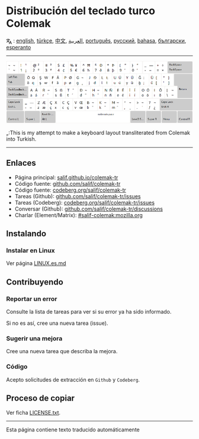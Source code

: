 # Distribución del teclado turco Colemak

<span><svg xmlns="http://www.w3.org/2000/svg" width="15" height="15" fill="none"
style="vertical-align: sub;" viewBox="0 0 24 24" stroke="currentColor"
stroke-width="2" stroke-linecap="round" stroke-linejoin="round"><path
class="st0" d="M2,16c0.1,0,8-5,9-7c0.6-1.3,1-5,1-5h3H1h7V1" /><line
class="st0" x1="4" y1="8" x2="12" y2="16" /><polygon class="st0"
points="15,19 21,19 23,23 18,11 13,23 " /></svg> : [english](README.md), [türkçe](README.tr.md), [中文](README.zh-CN.md), [العربية](README.ar.md), [português](README.pt.md), [русский](README.ru.md), [bahasa](README.id.md), [български](README.bg.md), [esperanto](README.eo.md)</span>

---

![Vista previa del Colemak turco](./media/preview.png)

„:This is my attempt to make a keyboard layout transliterated from Colemak into Turkish.

---

## Enlaces

* Página principal: [salif.github.io/colemak-tr](https://salif.github.io/colemak-tr/)
* Código fuente: [github.com/salif/colemak-tr](https://github.com/salif/colemak-tr)
* Código fuente: [codeberg.org/salif/colemak-tr](https://codeberg.org/salif/colemak-tr)
* Tareas (Github): [github.com/salif/colemak-tr/issues](https://github.com/salif/colemak-tr/issues)
* Tareas (Codeberg): [codeberg.org/salif/colemak-tr/issues](https://codeberg.org/salif/colemak-tr/issues)
* Conversar (Github): [github.com/salif/colemak-tr/discussions](https://github.com/salif/colemak-tr/discussions)
* Charlar (Element/Matrix): [#salif-colemak:mozilla.org](https://matrix.to/#/#salif-colemak:mozilla.org)

## Instalando

### Instalar en Linux

Ver página [LINUX.es.md](./LINUX.es.md)

## Contribuyendo

### Reportar un error

Consulte la lista de tareas para ver si su error ya ha sido informado.

Si no es así, cree una nueva tarea (issue).

### Sugerir una mejora

Cree una nueva tarea que describa la mejora.

### Código

Acepto solicitudes de extracción en `Github` y `Codeberg`.

## Proceso de copiar

Ver ficha [LICENSE.txt](./LICENSE.txt).

---

Esta página contiene texto traducido automáticamente
